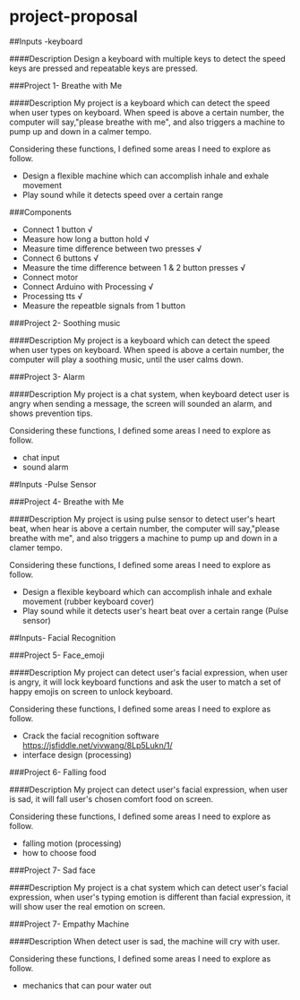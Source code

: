 # project-proposal
##Inputs -keyboard

####Description
Design a keyboard with multiple keys to detect the speed keys are pressed and repeatable keys are pressed.


###Project 1- Breathe with Me
 
####Description
My project is a keyboard which can detect the speed when user types on keyboard. When speed is above a certain number, the computer will say,"please breathe with me", and also triggers a machine to pump up and down in a calmer tempo.
 
Considering these functions, I defined some areas I need to explore as follow.
* Design a flexible machine which can accomplish inhale and exhale movement
* Play sound while it detects speed over a certain range
 
###Components
* Connect 1 button √
* Measure how long a button hold √
* Measure time difference between two presses √
* Connect 6 buttons √
* Measure the time difference between 1 & 2 button presses √
* Connect motor 
* Connect Arduino with Processing √
* Processing tts √
* Measure the repeatble signals from 1 button 


###Project 2- Soothing music
 
####Description
My project is a keyboard which can detect the speed when user types on keyboard. When speed is above a certain number, the computer will play a soothing music, until the user calms down.


###Project 3- Alarm
 
####Description
My project is a chat system, when keyboard detect user is angry when sending a message, the screen will sounded an alarm, and shows prevention tips.  

Considering these functions, I defined some areas I need to explore as follow.
* chat input
* sound alarm 



##Inputs -Pulse Sensor

###Project 4- Breathe with Me
 
####Description
My project is using pulse sensor to detect user's heart beat, when hear is above a certain number, the computer will say,"please breathe with me", and also triggers a machine to pump up and down in a clamer tempo.

Considering these functions, I defined some areas I need to explore as follow.
* Design a flexible keyboard which can accomplish inhale and exhale movement
(rubber keyboard cover)
* Play sound while it detects user's heart beat over a certain range
(Pulse sensor)
 

 
##Inputs- Facial Recognition

###Project 5- Face_emoji
 
####Description
My project can detect user's facial expression, when user is angry, it will lock keyboard functions and ask the user to match a set of happy emojis on screen to unlock keyboard. 

Considering these functions, I defined some areas I need to explore as follow.
* Crack the facial recognition software
https://jsfiddle.net/vivwang/8Lp5Lukn/1/
* interface design (processing)


###Project 6- Falling food
 
####Description
My project can detect user's facial expression, when user is sad, it will fall user's chosen comfort food on screen.

Considering these functions, I defined some areas I need to explore as follow.
* falling motion (processing)
* how to choose food
 

###Project 7- Sad face
 
####Description
My project is a chat system which can detect user's facial expression, when user's typing emotion is different than facial expression, it will show user the real emotion on screen.
 

###Project 7- Empathy Machine
 
####Description
When detect user is sad, the machine will cry with user.  

Considering these functions, I defined some areas I need to explore as follow.
* mechanics that can pour water out
